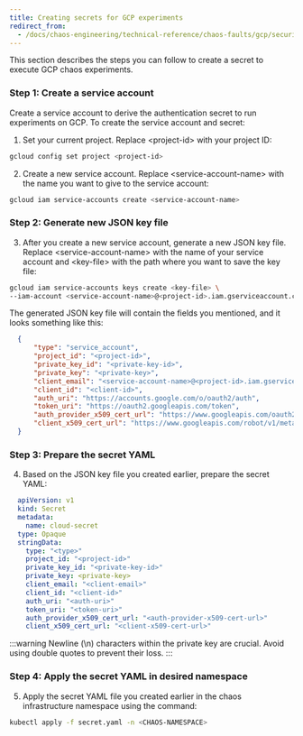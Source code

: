 ```yaml
---
title: Creating secrets for GCP experiments
redirect_from:
  - /docs/chaos-engineering/technical-reference/chaos-faults/gcp/security-configurations/prepare-secret-for-gcp
---
```


This section describes the steps you can follow to create a secret to execute GCP chaos experiments.

### Step 1: Create a service account

Create a service account to derive the authentication secret to run experiments on GCP. To create the service account and secret:

1. Set your current project. Replace &lt;project-id&gt; with your project ID:

  ```bash
  gcloud config set project <project-id>
  ```

2. Create a new service account. Replace &lt;service-account-name&gt; with the name you want to give to the service account:

  ```bash
  gcloud iam service-accounts create <service-account-name>
  ```
### Step 2: Generate new JSON key file

3. After you create a new service account, generate a new JSON key file. Replace &lt;service-account-name&gt; with the name of your service account and &lt;key-file&gt; with the path where you want to save the key file:

  ```bash
  gcloud iam service-accounts keys create <key-file> \
  --iam-account <service-account-name>@<project-id>.iam.gserviceaccount.com
  ```

The generated JSON key file will contain the fields you mentioned, and it looks something like this:

```json
  {
      "type": "service_account",
      "project_id": "<project-id>",
      "private_key_id": "<private-key-id>",
      "private_key": "<private-key>",
      "client_email": "<service-account-name>@<project-id>.iam.gserviceaccount.com",
      "client_id": "<client-id>",
      "auth_uri": "https://accounts.google.com/o/oauth2/auth",
      "token_uri": "https://oauth2.googleapis.com/token",
      "auth_provider_x509_cert_url": "https://www.googleapis.com/oauth2/v1/certs",
      "client_x509_cert_url": "https://www.googleapis.com/robot/v1/metadata/x509/<service-account-name>%40<project-id>.iam.gserviceaccount.com"
  }
```

### Step 3: Prepare the secret YAML
4. Based on the JSON key file you created earlier, prepare the secret YAML:

```yaml
  apiVersion: v1
  kind: Secret
  metadata:
    name: cloud-secret
  type: Opaque
  stringData:
    type: "<type>"
    project_id: "<project-id>"
    private_key_id: "<private-key-id>"
    private_key: <private-key>
    client_email: "<client-email>"
    client_id: "<client-id>"
    auth_uri: "<auth-uri>"
    token_uri: "<token-uri>"
    auth_provider_x509_cert_url: "<auth-provider-x509-cert-url>"
    client_x509_cert_url: "<client-x509-cert-url>"
```

:::warning
Newline (\n) characters within the private key are crucial. Avoid using double quotes to prevent their loss.
:::

### Step 4: Apply the secret YAML in desired namespace
5. Apply the secret YAML file you created earlier in the chaos infrastructure namespace using the command:

  ```bash
  kubectl apply -f secret.yaml -n <CHAOS-NAMESPACE>
  ```
